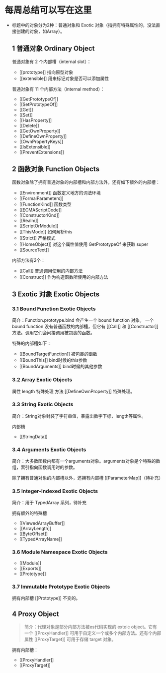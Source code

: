 # 每周总结可以写在这里

- 标题中的对象分为2种：普通对象和 Exotic 对象（指拥有特殊属性的，没法直接创建的对象，如Array）。

  ## 1 普通对象 Ordinary Object

  普通对象有 2 个内部槽（internal slot）：

  - [[prototype]] 指向原型对象
  - [[extensible]] 用来标记对象是否可以添加属性

  普通对象有 11 个内部方法（internal method）：

  - [[GetPrototypeOf]]
  - [[SetPrototypeOf]]
  - [[Get]]
  - [[Set]]
  - [[HasProperty]]
  - [[Delete]]
  - [[GetOwnProperty]]
  - [[DefineOwnProperty]]
  - [[OwnPropertyKeys]]
  - [[IsExtensible]]
  - [[PreventExtensions]]

  ## 2 函数对象 Function Objects

  函数对象除了拥有普通对象的内部槽和内部方法外，还有如下额外的内部槽：

  - [[Environment]] 函数定义地方的词法环境
  - [[FormalParameters]]
  - [[FunctionKind]] 函数类型
  - [[ECMAScriptCode]]
  - [[ConstructorKind]]
  - [[Realm]]
  - [[ScriptOrModule]]
  - [[ThisMode]] 如何解析this
  - [[Strict]] 严格模式
  - [[HomeObject]] 对这个属性值使用 GetPrototypeOf 来获取 super
  - [[SourceText]]

  内部方法有2个：

  - [[Call]] 普通调用使用的内部方法
  - [[Construct]] 作为构造函数所使用的内部方法

  ## 3 Exotic 对象 Exotic Objects

  ### 3.1 Bound Function Exotic Objects

  简介：Function.prototype.bind 会产生一个 bound function 对象。 一个 bound function 没有普通函数的内部槽，但它有 [[Call]] 和 [[Constructor]] 方法。调用它们会间接调用被包裹的函数。

  特殊的内部槽如下：

  - [[BoundTargetFunction]] 被包裹的函数
  - [[BoundThis]] bind时候的this参数
  - [[BoundArguments]] bind时候的其他参数

  ### 3.2 Array Exotic Objects

  属性 length 特殊处理 方法 [[DefineOwnProperty]] 特殊处理。

  ### 3.3 String Exotic Objects

  简介：String对象封装了字符串值，暴露出数字下标，length等属性。

  内部槽

  - [[StringData]]

  ### 3.4 Arguments Exotic Objects

  简介：大多数函数内都有一个arguments对象。arguments对象是个特殊的数组，索引指向函数调用时的参数。

  除了拥有普通对象的内部槽以外，还拥有内部槽 [[ParameterMap]]（待补充）

  ### 3.5 Integer-Indexed Exotic Objects

  简介：用于 TypedArray 系列，待补充

  拥有额外的特殊槽

  - [[ViewedArrayBuffer]]
  - [[ArrayLength]]
  - [[ByteOffset]]
  - [[TypedArrayName]]

  ### 3.6 Module Namespace Exotic Objects

  - [[Module]]
  - [[Exports]]
  - [[Prototype]]

  ### 3.7 Immutable Prototype Exotic Objects

  拥有内部槽 [[Prototype]] 不变的。

  ## 4 Proxy Object

  > 简介：代理对象是部分内部方法被es代码实现的 extoic object。它有一个 [[ProxyHandler]] 可用于自定义一个或多个内部方法。还有个内部属性 [[ProxyTarget]] 可用于存储 target 对象。

  拥有内部槽：

  - [[ProxyHandler]]
  - [[ProxyTarget]]